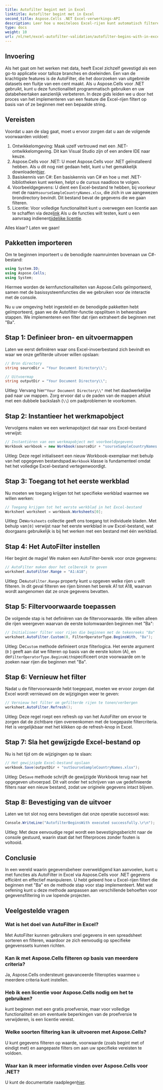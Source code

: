 ```yaml
---
title: Autofilter begint met in Excel
linktitle: Autofilter begint met in Excel
second_title: Aspose.Cells .NET Excel-verwerkings-API
description: Leer hoe u moeiteloos Excel-rijen kunt automatisch filteren met Aspose.Cells in .NET met deze uitgebreide stapsgewijze handleiding.
type: docs
weight: 10
url: /nl/net/excel-autofilter-validation/autofilter-begins-with-in-excel/
---
```

## Invoering

Als het gaat om het werken met data, heeft Excel zichzelf gevestigd als een go-to applicatie voor talloze branches en doeleinden. Een van de krachtigste features is de AutoFilter, die het doorzoeken van uitgebreide datasets een fluitje van een cent maakt. Als u Aspose.Cells voor .NET gebruikt, kunt u deze functionaliteit programmatisch gebruiken en uw databeheertaken aanzienlijk verbeteren. In deze gids leiden we u door het proces van het implementeren van een feature die Excel-rijen filtert op basis van of ze beginnen met een bepaalde string.

## Vereisten

Voordat u aan de slag gaat, moet u ervoor zorgen dat u aan de volgende voorwaarden voldoet:

1. Ontwikkelomgeving: Maak uzelf vertrouwd met een .NET-ontwikkelomgeving. Dit kan Visual Studio zijn of een andere IDE naar keuze.
2.  Aspose.Cells voor .NET: U moet Aspose.Cells voor .NET geïnstalleerd hebben. Als u dit nog niet gedaan hebt, kunt u het gemakkelijk downloaden[hier](https://releases.aspose.com/cells/net/).
3. Basiskennis van C#: Een basiskennis van C# en hoe u met .NET-bibliotheken kunt werken, helpt u de cursus naadloos te volgen.
4.  Voorbeeldgegevens: U dient een Excel-bestand te hebben, bij voorkeur met de naam`sourseSampleCountryNames.xlsx`, die zich in uw aangewezen brondirectory bevindt. Dit bestand bevat de gegevens die we gaan filteren.
5.  Licentie: Voor volledige functionaliteit kunt u overwegen een licentie aan te schaffen via deze[link](https://purchase.aspose.com/buy) Als u de functies wilt testen, kunt u een aanvraag indienen[tijdelijke licentie](https://purchase.aspose.com/temporary-license/).

Alles klaar? Laten we gaan!

## Pakketten importeren

Om te beginnen importeert u de benodigde naamruimten bovenaan uw C#-bestand:

```csharp
using System.IO;
using Aspose.Cells;
using System;
```

Hiermee worden de kernfunctionaliteiten van Aspose.Cells geïmporteerd, samen met de basissysteemfuncties die we gebruiken voor de interactie met de console.

Nu u uw omgeving hebt ingesteld en de benodigde pakketten hebt geïmporteerd, gaan we de Autofilter-functie opsplitsen in beheersbare stappen. We implementeren een filter dat rijen extraheert die beginnen met "Ba".

## Stap 1: Definieer bron- en uitvoermappen

Laten we eerst definiëren waar ons Excel-invoerbestand zich bevindt en waar we onze gefilterde uitvoer willen opslaan:

```csharp
// Bron directory
string sourceDir = "Your Document Directory\\";

// Uitvoermap
string outputDir = "Your Document Directory\\";
```

 Uitleg: Vervang hier`"Your Document Directory\\"` met het daadwerkelijke pad naar uw mappen. Zorg ervoor dat u de paden van de mappen afsluit met een dubbele backslash (`\\`) om padproblemen te voorkomen.

## Stap 2: Instantieer het werkmapobject

Vervolgens maken we een werkmapobject dat naar ons Excel-bestand verwijst:

```csharp
// Instantiëren van een werkmapobject met voorbeeldgegevens
Workbook workbook = new Workbook(sourceDir + "sourseSampleCountryNames.xlsx");
```

 Uitleg: Deze regel initialiseert een nieuw Workbook-exemplaar met behulp van het opgegeven bestandspad.`Workbook` klasse is fundamenteel omdat het het volledige Excel-bestand vertegenwoordigt.

## Stap 3: Toegang tot het eerste werkblad

Nu moeten we toegang krijgen tot het specifieke werkblad waarmee we willen werken:

```csharp
// Toegang krijgen tot het eerste werkblad in het Excel-bestand
Worksheet worksheet = workbook.Worksheets[0];
```

Uitleg: De`Worksheets` collectie geeft ons toegang tot individuele bladen. Met behulp van`[0]` verwijst naar het eerste werkblad in uw Excel-bestand, wat doorgaans gebruikelijk is bij het werken met een bestand met één werkblad.

## Stap 4: Het AutoFilter instellen

Hier begint de magie! We maken een AutoFilter-bereik voor onze gegevens:

```csharp
// AutoFilter maken door het celbereik te geven
worksheet.AutoFilter.Range = "A1:A18";
```

Uitleg: De`AutoFilter.Range` property kunt u opgeven welke rijen u wilt filteren. In dit geval filteren we rijen binnen het bereik A1 tot A18, waarvan wordt aangenomen dat ze onze gegevens bevatten.

## Stap 5: Filtervoorwaarde toepassen

De volgende stap is het definiëren van de filtervoorwaarde. We willen alleen die rijen weergeven waarvan de eerste kolomwaarden beginnen met "Ba":

```csharp
// Initialiseer filter voor rijen die beginnen met de tekenreeks "Ba"
worksheet.AutoFilter.Custom(0, FilterOperatorType.BeginsWith, "Ba");
```

Uitleg: De`Custom` methode definieert onze filterlogica. Het eerste argument (`0` ) geeft aan dat we filteren op basis van de eerste kolom (A), en de`FilterOperatorType.BeginsWith`specificeert onze voorwaarde om te zoeken naar rijen die beginnen met "Ba".

## Stap 6: Vernieuw het filter

Nadat u de filtervoorwaarde hebt toegepast, moeten we ervoor zorgen dat Excel wordt vernieuwd om de wijzigingen weer te geven:

```csharp
// Vernieuw het filter om gefilterde rijen te tonen/verbergen
worksheet.AutoFilter.Refresh();
```

Uitleg: Deze regel roept een refresh op van het AutoFilter om ervoor te zorgen dat de zichtbare rijen overeenkomen met de toegepaste filtercriteria. Het is vergelijkbaar met het klikken op de refresh-knop in Excel.

## Stap 7: Sla het gewijzigde Excel-bestand op

Nu is het tijd om de wijzigingen op te slaan:

```csharp
// Het gewijzigde Excel-bestand opslaan
workbook.Save(outputDir + "outSourseSampleCountryNames.xlsx");
```

Uitleg: De`Save` methode schrijft de gewijzigde Workbook terug naar het opgegeven uitvoerpad. Dit valt onder het schrijven van uw gedefinieerde filters naar een nieuw bestand, zodat uw originele gegevens intact blijven.

## Stap 8: Bevestiging van de uitvoer

Laten we tot slot nog eens bevestigen dat onze operatie succesvol was:

```csharp
Console.WriteLine("AutofilterBeginsWith executed successfully.\r\n");
```

Uitleg: Met deze eenvoudige regel wordt een bevestigingsbericht naar de console gestuurd, waarin staat dat het filterproces zonder fouten is voltooid.

## Conclusie

In een wereld waarin gegevensbeheer overweldigend kan aanvoelen, kunt u met functies als AutoFilter in Excel via Aspose.Cells voor .NET gegevens efficiënt en effectief manipuleren. U hebt geleerd hoe u Excel-rijen filtert die beginnen met "Ba" en de methode stap voor stap implementeert. Met wat oefening kunt u deze methode aanpassen aan verschillende behoeften voor gegevensfiltering in uw lopende projecten.

## Veelgestelde vragen

### Wat is het doel van AutoFilter in Excel?  
Met AutoFilter kunnen gebruikers snel gegevens in een spreadsheet sorteren en filteren, waardoor ze zich eenvoudig op specifieke gegevenssets kunnen richten.

### Kan ik met Aspose.Cells filteren op basis van meerdere criteria?  
Ja, Aspose.Cells ondersteunt geavanceerde filteropties waarmee u meerdere criteria kunt instellen.

### Heb ik een licentie voor Aspose.Cells nodig om het te gebruiken?  
kunt beginnen met een gratis proefversie, maar voor volledige functionaliteit en om eventuele beperkingen van de proefversie te verwijderen, is een licentie vereist.

### Welke soorten filtering kan ik uitvoeren met Aspose.Cells?  
U kunt gegevens filteren op waarde, voorwaarde (zoals begint met of eindigt met) en aangepaste filters om aan uw specifieke vereisten te voldoen.

### Waar kan ik meer informatie vinden over Aspose.Cells voor .NET?  
 U kunt de documentatie raadplegen[hier](https://reference.aspose.com/cells/net/).
